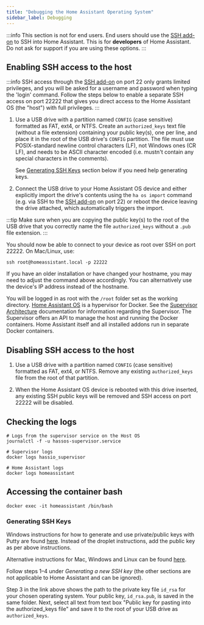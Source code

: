 ```yaml
---
title: "Debugging the Home Assistant Operating System"
sidebar_label: Debugging
---
```


:::info
This section is not for end users. End users should use the [SSH add-on] to SSH into Home Assistant. This is for **developers** of Home Assistant. Do not ask for support if you are using these options.
:::

[SSH add-on]: https://github.com/home-assistant/addons/tree/master/ssh

## Enabling SSH access to the host

:::info
SSH access through the [SSH add-on] on port 22 only grants limited privileges, and you will be asked for a username and password when typing the 'login' command. Follow the steps below to enable a separate SSH access on port 22222 that gives you direct access to the Home Assistant OS (the "host") with full privileges.
:::

1. Use a USB drive with a partition named `CONFIG` (case sensitive) formatted as FAT, ext4, or NTFS. Create an `authorized_keys` text file (without a file extension) containing your public key(s), one per line, and place it in the root of the USB drive's `CONFIG` partition. The file must use POSIX-standard newline control characters (LF), not Windows ones (CR LF), and needs to be ASCII character encoded (i.e. mustn't contain any special characters in the comments).

   See [Generating SSH Keys](#generating-ssh-keys) section below if you need help generating keys.

1. Connect the USB drive to your Home Assistant OS device and either explicitly import the drive's contents using the `ha os import` command (e.g. via SSH to the [SSH add-on] on port 22) or reboot the device leaving the drive attached, which automatically triggers the import.

:::tip
Make sure when you are copying the public key(s) to the root of the USB drive that you correctly name the file `authorized_keys` without a `.pub` file extension.
:::

You should now be able to connect to your device as root over SSH on port 22222. On Mac/Linux, use:

```shell
ssh root@homeassistant.local -p 22222
```

If you have an older installation or have changed your hostname, you may need to adjust the command above accordingly. You can alternatively use the device's IP address instead of the hostname.

You will be logged in as root with the `/root` folder set as the working directory. [Home Assistant OS] is a hypervisor for Docker. See the [Supervisor Architecture] documentation for information regarding the Supervisor. The Supervisor offers an API to manage the host and running the Docker containers. Home Assistant itself and all installed addons run in separate Docker containers.

[Home Assistant OS]: https://github.com/home-assistant/operating-system
[Supervisor Architecture]: /architecture_index.md

## Disabling SSH access to the host

1. Use a USB drive with a partition named `CONFIG` (case sensitive) formatted as FAT, ext4, or NTFS. Remove any existing `authorized_keys` file from the root of that partition.

1. When the Home Assistant OS device is rebooted with this drive inserted, any existing SSH public keys will be removed and SSH access on port 22222 will be disabled.

## Checking the logs

```shell
# Logs from the supervisor service on the Host OS
journalctl -f -u hassos-supervisor.service

# Supervisor logs
docker logs hassio_supervisor

# Home Assistant logs
docker logs homeassistant
```

## Accessing the container bash

```shell
docker exec -it homeassistant /bin/bash
```

[windows-keys]: https://docs.digitalocean.com/products/droplets/how-to/add-ssh-keys/create-with-putty/

### Generating SSH Keys

Windows instructions for how to generate and use private/public keys with Putty are found [here][windows-keys]. Instead of the droplet instructions, add the public key as per above instructions.

Alternative instructions for Mac, Windows and Linux can be found [here](https://docs.github.com/authentication/connecting-to-github-with-ssh/generating-a-new-ssh-key-and-adding-it-to-the-ssh-agent#platform-mac).

Follow steps 1–4 under *Generating a new SSH key* (the other sections are not applicable to Home Assistant and can be ignored).

Step 3 in the link above shows the path to the private key file `id_rsa` for your chosen operating system. Your public key, `id_rsa.pub`, is saved in the same folder. Next, select all text from text box "Public key for pasting into the authorized_keys file" and save it to the root of your USB drive as `authorized_keys`.
